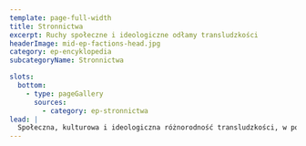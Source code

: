 ```yaml
---
template: page-full-width
title: Stronnictwa
excerpt: Ruchy społeczne i ideologiczne odłamy transludzkości 
headerImage: mid-ep-factions-head.jpg
category: ep-encyklopedia
subcategoryName: Stronnictwa

slots:
  bottom:
    - type: pageGallery
      sources:
        - category: ep-stronnictwa
lead: |
  Społeczna, kulturowa i ideologiczna różnorodność transludzkości, w połączeniu z jej rozproszoną i odizolowaną obecnością w [habitatach]{pl/ep-habitat} w całym Układzie Słonecznym, prowadzi do powstawania szerokiego spektrum memów politycznych i frakcji promujących różnorodne modele organizacyjne. Wiele z tych frakcji łączy się w większe byty polityczne, aby realizować wspólne cele i działać w ramach wzajemnie korzystnej współpracy.
---
```


